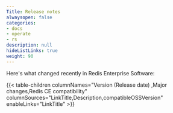```yaml
---
Title: Release notes
alwaysopen: false
categories:
- docs
- operate
- rs
description: null
hideListLinks: true
weight: 90
---
```


Here's what changed recently in Redis Enterprise Software:

{{< table-children columnNames="Version&nbsp;(Release&nbsp;date)&nbsp;,Major changes,Redis CE compatibility" columnSources="LinkTitle,Description,compatibleOSSVersion" enableLinks="LinkTitle" >}}

